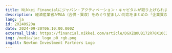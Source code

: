 ```yaml
---
title: Nikkei Financialにジャパン・アクティベーション・キャピタルが取り上げられました - ｢最大の防衛は価値向上｣買収指針1年でJAC大塚氏
description: 経済産業省がM&A（合併・買収）をめぐり望ましい対応をまとめた「企業買収における行動指針」を公表して1年たった。セブン&アイ・ホールディングス（HD）がカナダのコンビニ大手から買収提案を受けるなど、指針が呼び水になったとみられる案件も出てきた。
lang: ja
id: 20240920a
date: 2024-09-20T06:10:00.000Z
external_link: https://financial.nikkei.com/article/DGXZQOUB172R70X10C24A9000000?s=1
img: /media/jac_logo_p0_rgb.png
imgalt: Newton Investment Partners Logo
---
```

